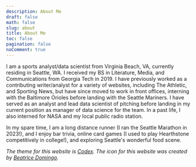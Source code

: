 ```yaml
---
description: About Me
draft: false
math: false
slug: about
title: About Me
toc: false
pagination: false
noComment: true
---
```


I am a sports analyst/data scientist from Virginia Beach, VA, currently residing in Seattle, WA. I received my BS in Literature, Media, and Communications from Georgia Tech in 2019. I have previously worked as a contributing writer/analyst for a variety of websites, including The Athletic, and Sporting News, but have since moved to work in front offices, interning with the Baltimore Orioles before landing with the Seattle Mariners. I have served as an analyst and lead data scientist of pitching before landing in my current position as manager of data science for the team. In a past life, I also interned for NASA and my local public radio station.

In my spare time, I am a long distance runner (I ran the Seattle Marathon in 2023!), and I enjoy bar trivia, online card games (I used to play Hearthstone competitively in college!), and exploring Seattle's wonderful food scene.

_The theme for this website is [Codex](https://themes.gohugo.io/hugo-theme-codex/). The icon for this website was created by [Beatrice Domingo](http://beatricedomingo.com/)._